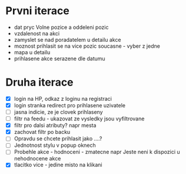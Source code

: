 # Prvni iterace

- dat pryc Volne pozice a oddeleni pozic
- vzdalenost na akci
- zamyslet se nad poradatelem u detailu akce
- moznost prihlasit se na vice pozic soucasne - vyber z jedne
- mapa u detailu
- prihlasene akce serazene dle datumu

# Druha iterace
- [x] login na HP, odkaz z loginu na registraci
- [x] login stranka redirect pro prihlasene uzivatele
- [ ] jasna indicie, ze je clovek prihlaseny
- [ ] filtr na feedu - ukazovat ze vysledky jsou vyfiltrovane
- [x] filtr pro dalsi atributy? napr mesta
- [x] zachovat filtr po backu
- [ ] Opravdu se chcete prihlasit jako ....?
- [ ] Jednotnost stylu v popup oknech
- [ ] Probehle akce - hodnoceni - zmatecne napr Jeste neni k dispozici u nehodnocene akce
- [x] tlacitko vice - jedine misto na klikani
